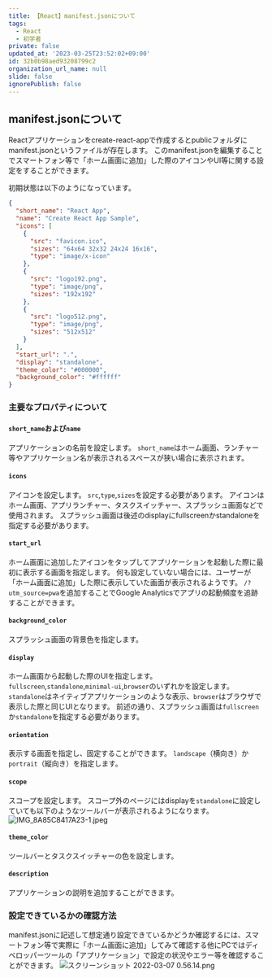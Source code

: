 ```yaml
---
title: 【React】manifest.jsonについて
tags:
  - React
  - 初学者
private: false
updated_at: '2023-03-25T23:52:02+09:00'
id: 32b0b98aed93208799c2
organization_url_name: null
slide: false
ignorePublish: false
---
```

## manifest.jsonについて

Reactアプリケーションをcreate-react-appで作成するとpublicフォルダにmanifest.jsonというファイルが存在します。
このmanifest.jsonを編集することでスマートフォン等で「ホーム画面に追加」した際のアイコンやUI等に関する設定をすることができます。

初期状態は以下のようになっています。

```sample-pwa/public/manifest.json
{
  "short_name": "React App",
  "name": "Create React App Sample",
  "icons": [
    {
      "src": "favicon.ico",
      "sizes": "64x64 32x32 24x24 16x16",
      "type": "image/x-icon"
    },
    {
      "src": "logo192.png",
      "type": "image/png",
      "sizes": "192x192"
    },
    {
      "src": "logo512.png",
      "type": "image/png",
      "sizes": "512x512"
    }
  ],
  "start_url": ".",
  "display": "standalone",
  "theme_color": "#000000",
  "background_color": "#ffffff"
}

```

### 主要なプロパティについて
#### `short_name`および`name`
アプリケーションの名前を設定します。
`short_name`はホーム画面、ランチャー等やアプリケーション名が表示されるスペースが狭い場合に表示されます。

#### `icons`
アイコンを設定します。
`src`,`type`,`sizes`を設定する必要があります。
アイコンはホーム画面、アプリランチャー、タスクスイッチャー、スプラッシュ画面などで使用されます。
スプラッシュ画面は後述のdisplayにfullscreenかstandaloneを指定する必要があります。

#### `start_url`
ホーム画面に追加したアイコンをタップしてアプリケーションを起動した際に最初に表示する画面を指定します。
何も設定していない場合には、ユーザーが「ホーム画面に追加」した際に表示していた画面が表示されるようです。
`/?utm_source=pwa`を追加することでGoogle Analyticsでアプリの起動頻度を追跡することができます。

#### `background_color`
スプラッシュ画面の背景色を指定します。

#### `display`
ホーム画面から起動した際のUIを指定します。
`fullscreen`,`standalone`,`minimal-ui`,`browser`のいずれかを設定します。
`standalone`はネイティブアプリケーションのような表示、`browser`はブラウザで表示した際と同じUIとなります。
前述の通り、スプラッシュ画面は`fullscreen`か`standalone`を指定する必要があります。

#### `orientation`
表示する画面を指定し、固定することができます。
`landscape`（横向き）か`portrait`（縦向き）を指定します。

#### `scope`
スコープを設定します。
スコープ外のページにはdisplayを`standalone`に設定していても以下のようなツールバーが表示されるようになります。
![IMG_8A85C8417A23-1.jpeg](https://qiita-image-store.s3.ap-northeast-1.amazonaws.com/0/2342443/52e5face-9d92-30fc-dbe3-fddef002934f.jpeg)

#### `theme_color`
ツールバーとタスクスイッチャーの色を設定します。

#### `description`
アプリケーションの説明を追加することができます。

### 設定できているかの確認方法
manifest.jsonに記述して想定通り設定できているかどうか確認するには、スマートフォン等で実際に「ホーム画面に追加」してみて確認する他にPCではディベロッパーツールの「アプリケーション」で設定の状況やエラー等を確認することができます。
![スクリーンショット 2022-03-07 0.56.14.png](https://qiita-image-store.s3.ap-northeast-1.amazonaws.com/0/2342443/de8ebfb8-1b7c-e54d-e7dd-30a32ab652f8.png)





